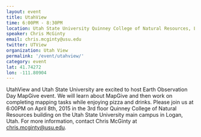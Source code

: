 ```yaml
---
layout: event
title: UtahView
time: 6:00PM - 8:30PM
location: Utah State University Quinney College of Natural Resources, Logan, Utah. Quinney Computer Labs, Natural Resources 3rd Floor.
speaker: Chris McGinty
email: chris.mcginty@usu.edu
twitter: UTView
organization: Utah View
permalink: '/event/utahview/'
category: event
lat: 41.74272
lon: -111.80904
---
```


UtahView and Utah State University are excited to host Earth Observation Day MapGive event. We will learn about MapGive and then work on completing mapping tasks while enjoying pizza and drinks. Please join us at 6:00PM on April 8th, 2015 in the 3rd floor Quinney College of Natural Resources building on the Utah State University main campus in Logan, Utah. For more information, contact Chris McGinty at chris.mcginty@usu.edu.
